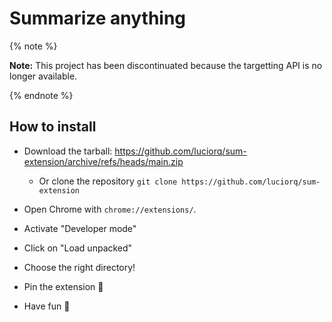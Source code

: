 # Summarize anything

{% note %}

**Note:** This project has been discontinuated because the targetting API is no longer available.

{% endnote %}

## How to install

- Download the tarball: <https://github.com/luciorq/sum-extension/archive/refs/heads/main.zip>
    - Or clone the repository `git clone https://github.com/luciorq/sum-extension`

- Open Chrome with `chrome://extensions/`.

- Activate "Developer mode"

- Click on "Load unpacked"

- Choose the right directory!

- Pin the extension 📌

- Have fun 🎉
